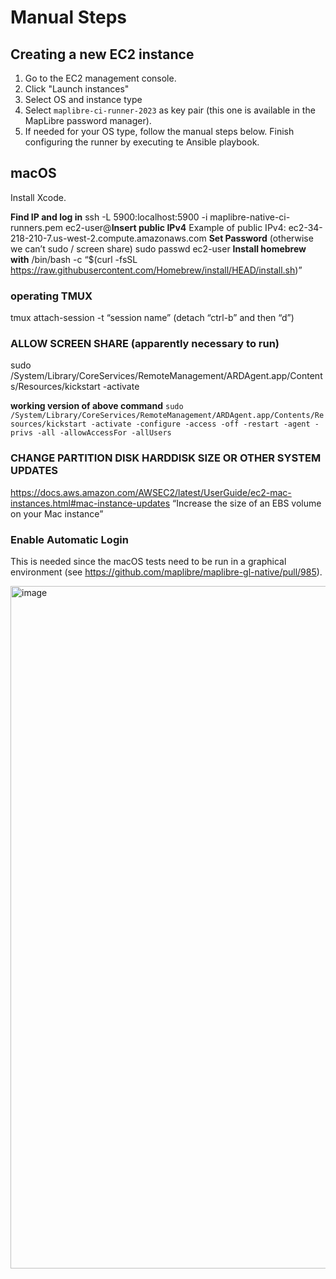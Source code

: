 # Manual Steps

## Creating a new EC2 instance

1. Go to the EC2 management console.
2. Click "Launch instances"
3. Select OS and instance type
4. Select `maplibre-ci-runner-2023` as key pair (this one is available in the MapLibre password manager).
5. If needed for your OS type, follow the manual steps below. Finish configuring the runner by executing te Ansible playbook.

## macOS

Install Xcode.

**Find IP and log in**
ssh -L 5900:localhost:5900 -i maplibre-native-ci-runners.pem ec2-user@**Insert public IPv4**
Example of public IPv4: ec2-34-218-210-7.us-west-2.compute.amazonaws.com
**Set Password** (otherwise we can’t sudo / screen share)
sudo passwd ec2-user
**Install homebrew with**
/bin/bash -c “$(curl -fsSL https://raw.githubusercontent.com/Homebrew/install/HEAD/install.sh)”

### operating TMUX

tmux attach-session -t “session name”
(detach “ctrl-b” and then “d”)

### **ALLOW SCREEN SHARE**  (apparently necessary to run)

sudo /System/Library/CoreServices/RemoteManagement/ARDAgent.app/Contents/Resources/kickstart -activate

**working version of above command**
`sudo /System/Library/CoreServices/RemoteManagement/ARDAgent.app/Contents/Resources/kickstart -activate -configure -access -off -restart -agent -privs -all -allowAccessFor -allUsers`

### CHANGE PARTITION DISK HARDDISK SIZE OR OTHER SYSTEM UPDATES

https://docs.aws.amazon.com/AWSEC2/latest/UserGuide/ec2-mac-instances.html#mac-instance-updates
“Increase the size of an EBS volume on your Mac instance”

### Enable Automatic Login

This is needed since the macOS tests need to be run in a graphical environment (see https://github.com/maplibre/maplibre-gl-native/pull/985).

<img width="1092" alt="image" src="https://user-images.githubusercontent.com/649392/229949956-97f80f3d-9e4d-44aa-87ec-1e78ade85514.png">

